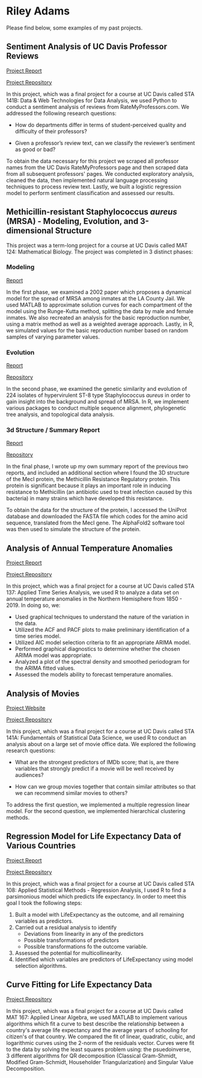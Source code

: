 # Riley Adams
Please find below, some examples of my past projects.

## Sentiment Analysis of UC Davis Professor Reviews

[Project Report](https://github.com/Riley-Adams/sta141b_project/blob/main/sta141B_final_report.pdf)

[Project Repository](https://github.com/Riley-Adams/sta141b_project)

In this project, which was a final project for a course at UC Davis called STA 141B: Data & Web Technologies for Data Analysis, we used Python to conduct a sentiment analysis of reviews from RateMyProfessors.com. We addressed the following research questions:

* How do departments differ in terms of student-perceived quality and difficulty of their professors?

* Given a professor’s review text, can we classify the reviewer’s sentiment as good or bad?

To obtain the data necessary for this project we scraped all professor names from the UC Davis RateMyProfessors page and then scraped data from all subsequent professors' pages. We conducted exploratory analysis, cleaned the data, then implemented natural language processing techniques to process review text. Lastly, we built a logistic regression model to perform sentiment classification and assessed our results.

## Methicillin-resistant Staphylococcus *aureus* (MRSA) - Modeling, Evolution, and 3-dimensional Structure

This project was a term-long project for a course at UC Davis called MAT 124: Mathematical Biology. The project was completed in 3 distinct phases:

### Modeling

[Report](https://github.com/rjcampbe/MAT-124-MRSA-Project/blob/main/MAT_124_Project.pdf)

In the first phase, we examined a 2002 paper which proposes a dynamical model for the spread of MRSA among inmates at the LA County Jail. We used MATLAB to approximate solution curves for each compartment of the model using the Runge-Kutta method, splitting the data by male and female inmates. We also recreated an analysis for the basic reproduction number, using a matrix method as well as a weighted average approach. Lastly, in R, we simulated values for the basic reproduction number based on random samples of varying parameter values.

### Evolution

[Report](https://github.com/rjcampbe/MAT-124-MRSA-Project/blob/main/MRSA_Project_Main.html)

[Repository](https://github.com/rjcampbe/MAT-124-MRSA-Project)

In the second phase, we examined the genetic similarity and evolution of 224 isolates of hypervirulent ST-8 type Staphylococcus *aureus* in order to gain insight into the background and spread of MRSA. In R, we implement various packages to conduct multiple sequence alignment, phylogenetic tree analysis, and topological data analysis.

### 3d Structure / Summary Report

[Report](https://github.com/rjcampbe/MAT124_Final/blob/main/MRSAfinal.html)

[Repository](https://github.com/rjcampbe/MAT124_Final)

In the final phase, I wrote up my own summary report of the previous two reports, and included an additional section where I found the 3D structure of the MecI protein, the Methicillin Resistance Regulatory protein. This protein is significant because it plays an important role in inducing resistance to Methicillin (an antibiotic used to treat infection caused by this bacteria) in many strains which have developed this resistance. 

To obtain the data for the structure of the protein, I accessed the UniProt database and downloaded the FASTA file which codes for the amino acid sequence, translated from the MecI gene. The AlphaFold2 software tool was then used to simulate the structure of the protein. 

## Analysis of Annual Temperature Anomalies

[Project Report](https://github.com/Riley-Adams/sta137finalProject/blob/main/STA137_Project.pdf)

[Project Repository](https://github.com/Riley-Adams/sta137finalProject)

In this project, which was a final project for a course at UC Davis called STA 137: Applied Time Series Analysis, we used R to analyze a data set on annual temperature anomalies in the Northern Hemisphere from 1850 - 2019. In doing so, we:

* Used graphical techniques to understand the nature of the variation in the data.
* Utilized the ACF and PACF plots to make preliminary identification of a time series model.
* Utilized AIC model selection criteria to fit an appropriate ARIMA model.
* Performed graphical diagnostics to determine whether the chosen ARIMA model was appropriate.
* Analyzed a plot of the spectral density and smoothed periodogram for the ARIMA fitted values.
* Assessed the models ability to forecast temperature anomalies.

## Analysis of Movies

[Project Website](https://finalprojectgroup7.netlify.app/index.html)

[Project Repository](https://github.com/Riley-Adams/STA141AFinalProjectG7)

In this project, which was a final project for a course at UC Davis called STA 141A: Fundamentals of Statistical Data Science, 
we used R to conduct an analysis about on a large set of movie office data. We explored the following research questions: 

* What are the strongest predictors of IMDb score; that is, are there variables that strongly predict if a movie will be well received by audiences?

* How can we group movies together that contain similar attributes so that we can recommend similar movies to others?

To address the first question, we implemented a multiple regression linear model. 
For the second question, we implemented hierarchical clustering methods.

## Regression Model for Life Expectancy Data of Various Countries

[Project Report](https://github.com/Riley-Adams/sta108finalProject/blob/main/TermProjectFinal.pdf)

[Project Repository](https://github.com/Riley-Adams/sta108finalProject)

In this project, which was a final project for a course at UC Davis called STA 108: Applied Statistical Methods - Regression Analysis, I used R 
to find a parsimonious model which predicts life expectancy. In order to meet this goal I took the following steps:

1. Built a model with LifeExpectancy as the outcome, and all remaining variables as predictors.
2. Carried out a residual analysis to identify
    * Deviations from linearity in any of the predictors
    * Possible transformations of predictors
    * Possible transformations fo the outcome variable.
3. Assessed the potential for multicollinearity.
4. Identified which variables are predictors of LifeExpectancy using model selection algorithms.

## Curve Fitting for Life Expectancy Data

[Project Repository](https://github.com/Riley-Adams/mat167finalProject)

In this project, which was a final project for a course at UC Davis called MAT 167: Applied Linear Algebra, we used MATLAB to implement various algorithms which fit a curve to best describe the relationship between a country's average life expectancy and the average years of schooling for citizen's of that country. We compared the fit of linear, quadratic, cubic, and logarithmic curves using the 2-norm of the residuals vector. Curves were fit to the data by solving the least squares problem using: the psuedoinverse, 3 different algorithms for QR decomposition (Classical Gram-Shmidt, Modified Gram-Schmidt, Householder Triangularization) and Singular Value Decomposition.
